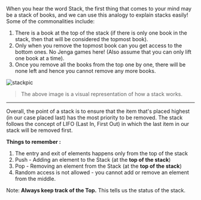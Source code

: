 
 When you hear the word Stack, the first thing that comes to your mind may be a stack of books, and we can use this analogy to explain stacks easily! Some of the commonalities include:

 1. There is a book at the top of the stack (if there is only one book in the stack, then that will be considered the topmost book).
 2. Only when you remove the topmost book can you get access to the bottom ones. No Jenga games here! (Also assume that you can only lift one book at a time).
 3. Once you remove all the books from the top one by one, there will be none left and hence you cannot remove any more books.

 ![stackpic](https://visualgo.net/img/stack_illustration.png)

 > The above image is a visual representation of how a stack works.

 ---

 Overall, the point of a stack is to ensure that the item that's placed highest (in our case placed last) has the most priority to be removed. The stack follows the concept of LIFO (Last In, First Out) in which the last item in our stack will be removed first.

 **Things to remember :**

 1. The entry and exit of elements happens only from the top of the stack 
 2. Push - Adding an element to the Stack (at the **top of the stack**)
 3. Pop - Removing an element from the Stack (at the **top of the stack**)
 4. Random access is not allowed - you cannot add or remove an element from the middle.

 Note: **Always keep track of the Top.** This tells us the status of the stack.